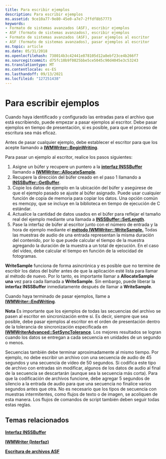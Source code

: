 ```yaml
---
title: Para escribir ejemplos
description: Para escribir ejemplos
ms.assetid: 9ce10a77-9e80-45e0-a7e7-2ffdf8b57773
keywords:
- Formato de sistemas avanzados (ASF), escribir ejemplos
- ASF (formato de sistemas avanzados), escribir ejemplos
- Formato de sistemas avanzados (ASF), pasar ejemplos al escritor
- ASF (formato de sistemas avanzados), pasar ejemplos al escritor
ms.topic: article
ms.date: 05/31/2018
ms.openlocfilehash: 738014b3c42441e878105d12a8ebf23ce4b266f7
ms.sourcegitcommit: d75fc10b9f0825bbe5ce5045c90d4045e3c53243
ms.translationtype: MT
ms.contentlocale: es-ES
ms.lasthandoff: 09/13/2021
ms.locfileid: "127251438"
---
```

# <a name="to-write-samples"></a>Para escribir ejemplos

Cuando haya identificado y configurado las entradas para el archivo que está escribiendo, puede empezar a pasar ejemplos al escritor. Debe pasar ejemplos en tiempo de presentación, si es posible, para que el proceso de escritura sea más eficaz.

Antes de pasar cualquier ejemplo, debe establecer el escritor para que los acepte llamando a [**IWMWriter::BeginWriting**](/previous-versions/windows/desktop/api/Wmsdkidl/nf-wmsdkidl-iwmwriter-beginwriting).

Para pasar un ejemplo al escritor, realice los pasos siguientes:

1.  Asigne un búfer y recupere un puntero a la [**interfaz INSSBuffer**](/previous-versions/windows/desktop/api/wmsbuffer/nn-wmsbuffer-inssbuffer) llamando a [**IWMWriter::AllocateSample**](/previous-versions/windows/desktop/api/Wmsdkidl/nf-wmsdkidl-iwmwriter-allocatesample).
2.  Recupere la dirección del búfer creado en el paso 1 llamando a [**INSSBuffer::GetBuffer**](/previous-versions/windows/desktop/api/Wmsbuffer/nf-wmsbuffer-inssbuffer-getbuffer).
3.  Copie los datos de ejemplo en la ubicación del búfer y asegúrese de que el ejemplo pasado se ajuste al búfer asignado. Puede usar cualquier función de copia de memoria para copiar los datos. Una opción común es memcpy, que se incluye en la biblioteca en tiempo de ejecución de C estándar.
4.  Actualice la cantidad de datos usados en el búfer para reflejar el tamaño real del ejemplo mediante una llamada a [**INSSBuffer::SetLength**](/previous-versions/windows/desktop/api/Wmsbuffer/nf-wmsbuffer-inssbuffer-setlength).
5.  Pase la interfaz de búfer al escritor junto con el número de entrada y la hora de ejemplo mediante el [**método IWMWriter::WriteSample.**](/previous-versions/windows/desktop/api/Wmsdkidl/nf-wmsdkidl-iwmwriter-writesample) Todas las muestras de audio de una entrada representan la misma duración del contenido, por lo que puede calcular el tiempo de la muestra agregando la duración de la muestra a un total de ejecución. En el caso del vídeo, debe calcular el tiempo en función de la velocidad de fotogramas.

**WriteSample** funciona de forma asincrónica y es posible que no termine de escribir los datos del búfer antes de que la aplicación esté lista para llamar al método de nuevo. Por lo tanto, es importante llamar a **AllocateSample una** vez para cada llamada a **WriteSample**. Sin embargo, puede liberar la **interfaz INSSBuffer** inmediatamente después de llamar a **WriteSample**.

Cuando haya terminado de pasar ejemplos, llame a [**IWMWriter::EndWriting**](/previous-versions/windows/desktop/api/Wmsdkidl/nf-wmsdkidl-iwmwriter-endwriting).

**Nota** Es importante que los ejemplos de todas las secuencias del archivo se pasen al escritor en sincronización entre sí. Es decir, siempre que sea posible, debe pasar ejemplos al escritor en el orden de presentación dentro de la tolerancia de sincronización especificada en [**IWMWriterAdvanced::SetSyncTolerance**](/previous-versions/windows/desktop/api/Wmsdkidl/nf-wmsdkidl-iwmwriteradvanced-setsynctolerance). Los mejores resultados se logran cuando los datos se entregan a cada secuencia en unidades de un segundo o menos.

Secuencias también debe terminar aproximadamente al mismo tiempo. Por ejemplo, no debe escribir un archivo con una secuencia de audio de 45 segundos y una secuencia de vídeo de 50 segundos. Si codifica este tipo de archivo con entradas sin modificar, algunos de los datos de audio al final de la secuencia se descartarán (aunque sea la secuencia más corta). Para que la codificación de archivos funcione, debe agregar 5 segundos de silencio a la entrada de audio para que una secuencia no finalice varios segundos antes que otra. No es necesario que los tipos de secuencia con muestras intermitentes, como flujos de texto o de imagen, se acoliquen de esta manera. Los flujos de comandos de script también deben seguir todas estas reglas.

## <a name="related-topics"></a>Temas relacionados

<dl> <dt>

[**Interfaz INSSBuffer**](/previous-versions/windows/desktop/api/wmsbuffer/nn-wmsbuffer-inssbuffer)
</dt> <dt>

[**IWMWriter (Interfaz)**](/previous-versions/windows/desktop/api/wmsdkidl/nn-wmsdkidl-iwmwriter)
</dt> <dt>

[**Escritura de archivos ASF**](writing-asf-files.md)
</dt> </dl>

 

 





